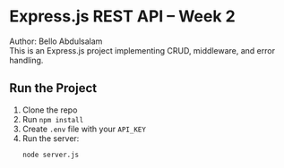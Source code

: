 # Express.js REST API – Week 2
Author: Bello Abdulsalam  
This is an Express.js project implementing CRUD, middleware, and error handling.

## Run the Project
1. Clone the repo  
2. Run `npm install`  
3. Create `.env` file with your `API_KEY`  
4. Run the server:
   ```bash
   node server.js
